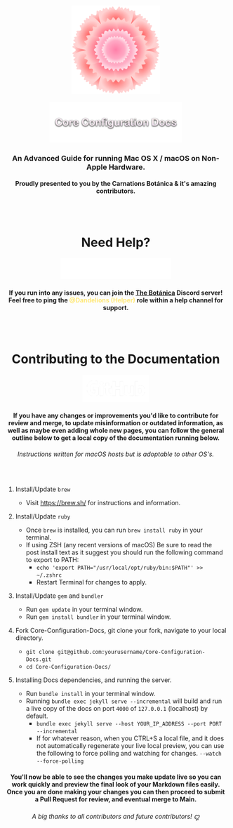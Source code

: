 <p align="center">
  <img width="40%" height="40%" src="./assets/Carnations/Carnations_logo_1000px.png">
</p>

<p align="center">
  <img width="60%" height="60%" src="./assets/Headers/Header-Title.png">
</p>

<h3 align="center">An Advanced Guide for running Mac OS X / macOS on Non-Apple Hardware.</h3>
<h4 align="center">Proudly presented to you by the Carnations Botánica & it's amazing contributors.</h4>

</br>
</br>
<h1 align="center">Need Help?</h1>
<p align="center">
  <img width="50%" height="50%" src="./assets/Discord/discord-logo-white.png">
</p>
<h4 align="center">If you run into any issues, you can join the <a href="https://discord.gg/DUzCmUjVQZ">The Botánica</a> Discord server! Feel free to ping the <span style="color: #ffe875;">@Dandelions (Helper)</span> role within a help channel for support.</h4>

</br>
</br>
<h1 align="center">Contributing to the Documentation</h1>
<p align="center">
  <img width="30%" height="30%" src="./assets/GitHub/GitHub_Logo_White.png">
</p>
<h4 align="center">If you have any changes or improvements you'd like to contribute for review and merge, to update misinformation or outdated information, as well as maybe even adding whole new pages, you can follow the general outline below to get a local copy of the documentation running below.</h4>
<h6 align="center">Instructions written for macOS hosts but is adoptable to other OS's.</h6>

</br>

1. Install/Update ``brew`` 
   - Visit https://brew.sh/ for instructions and information.

2. Install/Update ``ruby``
   - Once ``brew`` is installed, you can run ``brew install ruby`` in your terminal.
   - If using ZSH (any recent versions of macOS) Be sure to read the post install text as it suggest you should run the following command to export to PATH:
      - ``echo 'export PATH="/usr/local/opt/ruby/bin:$PATH"' >> ~/.zshrc``
      - Restart Terminal for changes to apply.

3. Install/Update ``gem`` and ``bundler``
   - Run ``gem update`` in your terminal window.
   - Run ``gem install bundler`` in your terminal window.

4. Fork Core-Configuration-Docs, git clone your fork, navigate to your local directory.
   - ``git clone git@github.com:yourusername/Core-Configuration-Docs.git``
   - ``cd Core-Configuration-Docs/``

5. Installing Docs dependencies, and running the server.
   - Run ``bundle install`` in your terminal window.
   - Running ``bundle exec jekyll serve --incremental`` will build and run a live copy of the docs on port ``4000`` of ``127.0.0.1`` (localhost) by default.
      - ``bundle exec jekyll serve --host YOUR_IP_ADDRESS --port PORT --incremental``
      - If for whatever reason, when you CTRL+S a local file, and it does not automatically regenerate your live local preview, you can use the following to force polling and watching for changes. ``--watch --force-polling``

<h4 align="center">You'll now be able to see the changes you make update live so you can work quickly and preview the final look of your Markdown files easily. Once you are done making your changes you can then proceed to submit a Pull Request for review, and eventual merge to Main.</h4>
<h6 align="center">A big thanks to all contributors and future contributors! ꩓</h6>